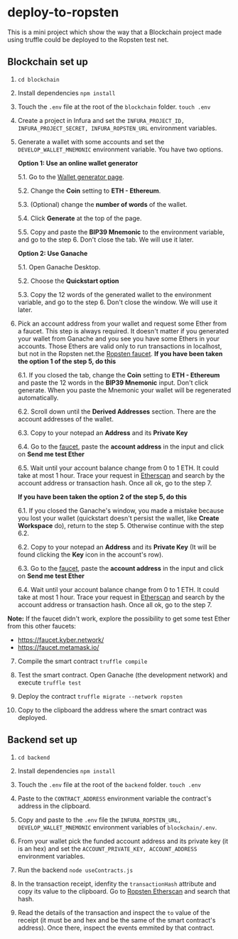 # deploy-to-ropsten
This is a mini project which show the way that a Blockchain project made using truffle could be deployed to the Ropsten test net.

## Blockchain set up
1. `cd blockchain`

2. Install dependencies `npm install`

3. Touch the `.env` file at the root of the `blockchain` folder. `touch .env`

4. Create a project in Infura and set the `INFURA_PROJECT_ID, INFURA_PROJECT_SECRET, INFURA_ROPSTEN_URL` environment variables.

5. Generate a wallet with some accounts and set the `DEVELOP_WALLET_MNEMONIC` environment variable. You have two options.

	**Option 1: Use an online wallet generator**
	
	5.1. Go to the [Wallet generator page](https://iancoleman.io/bip39/#english).

	5.2. Change the **Coin** setting to **ETH - Ethereum**.

	5.3. (Optional) change the **number of words** of the wallet.

	5.4. Click **Generate** at the top of the page.

	5.5. Copy and paste the **BIP39 Mnemonic** to the environment variable, and go to the step 6. Don't close the tab. We will use it later.

	**Option 2: Use Ganache**
	
	5.1. Open Ganache Desktop.

	5.2. Choose the **Quickstart option**

	5.3. Copy the 12 words of the generated wallet to the environment variable, and go to the step 6. Don't close the window. We will use it later.

6. Pick an account address from your wallet and request some Ether from a faucet. This step is always required. It doesn't matter if you generated your wallet from Ganache and you see you have some Ethers in your accounts. Those Ethers are valid only to run transactions in localhost, but not in the Ropsten net.the [Ropsten faucet]().
	**If you have been taken the option 1 of the step 5, do this**
	
	6.1. If you closed the tab, change the **Coin** setting to **ETH - Ethereum** and paste the 12 words in the **BIP39 Mnemonic** input. Don't click generate. When you paste the Mnemonic your wallet will be regenerated automatically.

	6.2. Scroll down until the **Derived Addresses** section. There are the account addresses of the wallet.

	6.3. Copy to your notepad an **Address** and its **Private Key**

	6.4. Go to the [faucet](https://faucet.ropsten.be/), paste the **account address** in the input and click on **Send me test Ether**

	6.5. Wait until your account balance change from 0 to 1 ETH. It could take at most 1 hour. Trace your request in [Etherscan](https://ropsten.etherscan.io/) and search by the account address or transaction hash. Once all ok, go to the step 7.

	**If you have been taken the option 2 of the step 5, do this**
	
	6.1. If you closed the Ganache's window, you made a mistake because you lost your wallet (quickstart doesn't persist the wallet, like **Create Workspace** do), return to the step 5. Otherwise continue with the step 6.2.

	6.2. Copy to your notepad an **Address** and its **Private Key** (It will be found clicking the **Key** icon in the account's row).

	6.3. Go to the [faucet](https://faucet.ropsten.be/), paste the **account address** in the input and click on **Send me test Ether**

	6.4. Wait until your account balance change from 0 to 1 ETH. It could take at most 1 hour. Trace your request in [Etherscan](https://ropsten.etherscan.io/) and search by the account address or transaction hash. Once all ok, go to the step 7.

**Note:** If the faucet didn't work, explore the possibility to get some test Ether from this other faucets:
- https://faucet.kyber.network/
- https://faucet.metamask.io/

7. Compile the smart contract `truffle compile`

8. Test the smart contract. Open Ganache (the development network) and execute `truffle test`

9. Deploy the contract `truffle migrate --network ropsten`

10. Copy to the clipboard the address where the smart contract was deployed.

## Backend set up
1. `cd backend`

2. Install dependencies `npm install`

3. Touch the `.env` file at the root of the `backend` folder. `touch .env`

4. Paste to the `CONTRACT_ADDRESS` environment variable the contract's address in the clipboard.

5. Copy and paste to the `.env` file the `INFURA_ROPSTEN_URL, DEVELOP_WALLET_MNEMONIC` environment variables of `blockchain/.env`.

6. From your wallet pick the funded account address and its private key (it is an hex) and set the `ACCOUNT_PRIVATE_KEY, ACCOUNT_ADDRESS` environment variables.

7. Run the backend `node useContracts.js`

8. In the transaction receipt, idenfity the `transactionHash` attribute and copy its value to the clipboard. Go to [Ropsten Etherscan](https://ropsten.etherscan.io/) and search that hash.

9. Read the details of the transaction and inspect the `to` value of the receipt (it must be and hex and be the same of the smart contract's address). Once there, inspect the events emmited by that contract.
